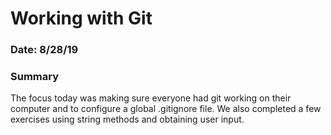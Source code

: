 # Working with Git

### Date: 8/28/19

### Summary

The focus today was making sure everyone had git working on their computer and to configure a global .gitignore file. We also completed a few exercises using string methods and obtaining user input.
